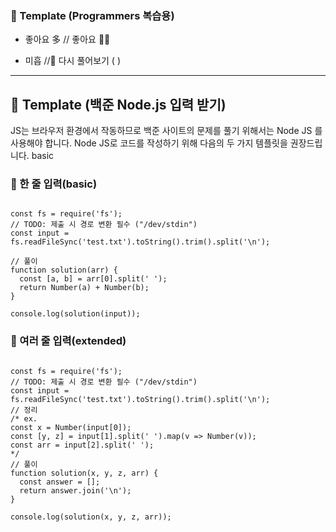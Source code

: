 ### 🔮 Template (Programmers 복습용)

- 좋아요 多
  // 좋아요 👍🏼

- 미흡
  //🧐 다시 풀어보기 ( )

---

## 🔮 Template (백준 Node.js 입력 받기)

JS는 브라우저 환경에서 작동하므로 백준 사이트의 문제를 풀기 위해서는 Node JS 를 사용해야 합니다.
Node JS로 코드를 작성하기 위해 다음의 두 가지 템플릿을 권장드립니다.
basic

### 📌 한 줄 입력(basic)

```

const fs = require('fs');
// TODO: 제출 시 경로 변환 필수 ("/dev/stdin")
const input = fs.readFileSync('test.txt').toString().trim().split('\n');

// 풀이
function solution(arr) {
  const [a, b] = arr[0].split(' ');
  return Number(a) + Number(b);
}

console.log(solution(input));

```

### 📌 여러 줄 입력(extended)

```

const fs = require('fs');
// TODO: 제출 시 경로 변환 필수 ("/dev/stdin")
const input = fs.readFileSync('test.txt').toString().trim().split('\n');
// 정리
/* ex.
const x = Number(input[0]);
const [y, z] = input[1].split(' ').map(v => Number(v));
const arr = input[2].split(' ');
*/
// 풀이
function solution(x, y, z, arr) {
  const answer = [];
  return answer.join('\n');
}

console.log(solution(x, y, z, arr));

```
